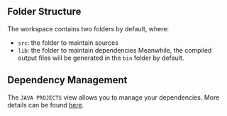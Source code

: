 

## Folder Structure
The workspace contains two folders by default, where:
- `src`: the folder to maintain sources
- `lib`: the folder to maintain dependencies
Meanwhile, the compiled output files will be generated in the `bin` folder by default.


## Dependency Management
The `JAVA PROJECTS` view allows you to manage your dependencies. More details can be found [here](https://github.com/microsoft/vscode-java-dependency#manage-dependencies).
